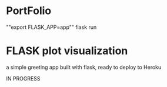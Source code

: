 # PortFolio
""export FLASK_APP=app""
flask run


# FLASK plot visualization
a simple greeting app built with flask, ready to deploy to Heroku

IN PROGRESS
